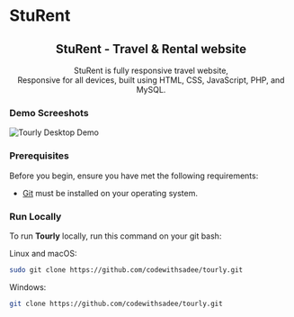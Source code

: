 # StuRent
<div align="center">
  
<h2 align="center">StuRent - Travel & Rental website</h2>

StuRent is fully responsive travel website, <br />Responsive for all devices, built using HTML, CSS, JavaScript, PHP, and MySQL.

</div>

### Demo Screeshots

![Tourly Desktop Demo](./readme-images/desktop.png "Desktop Demo")

### Prerequisites

Before you begin, ensure you have met the following requirements:

* [Git](https://git-scm.com/downloads "Download Git") must be installed on your operating system.

### Run Locally

To run **Tourly** locally, run this command on your git bash:

Linux and macOS:

```bash
sudo git clone https://github.com/codewithsadee/tourly.git
```

Windows:

```bash
git clone https://github.com/codewithsadee/tourly.git
```
